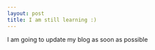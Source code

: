 ```yaml
---
layout: post
title: I am still learning :)
---
```


I am going to update my blog as soon as possible
